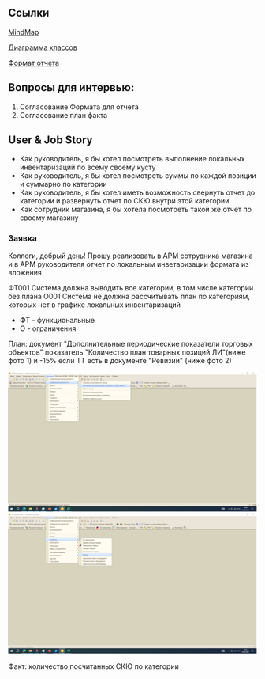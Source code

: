 
## Ссылки

[MindMap](https://app.holst.so/board/e3c80e53-3286-4515-a6d9-1b11d26f707d)

[Диаграмма классов](https://app.diagrams.net/?src=about#G1gngESkdkSV5b6GLJOPWRCl1JzOePbWJg#%7B%22pageId%22%3A%226mXxtIqjpbaIvRIlRNzw%22%7D)

[Формат отчета](https://mscititorg-my.sharepoint.com/:x:/g/personal/o_poluliakh_gradusi_net/EeDtdGT12zpBuG6mmzF78rUBfENwfpLOCvvxDNmaiP5Row?e=cDtgx1)


## Вопросы для интервью:
1. Согласование Формата для отчета
2. Согласование план факта

## User & Job Story
- Как руководитель, я бы хотел посмотреть выполнение локальных инвентаризаций по всему своему кусту
- Как руководитель, я бы хотел посмотреть суммы по каждой позиции и суммарно по категории
- Как руководитель, я бы хотел иметь возможность свернуть отчет до категории и развернуть отчет по СКЮ внутри этой категории
- Как сотрудник магазина, я бы хотела посмотреть такой же отчет по своему магазину

### Заявка

Коллеги, добрый день!
Прошу реализовать в АРМ сотрудника магазина и в АРМ руководителя отчет по локальным инветаризации формата из вложения

ФТ001 Система должна выводить все категории, в том числе категории без плана
О001 Система не должна рассчитывать план по категориям, которых нет в графике локальных инвентаризаций

* ФТ - функциональные
* О - ограничения

План: документ "Дополнительные периодические показатели торговых объектов" показатель "Количество план товарных позиций ЛИ"(ниже фото 1) и -15% если ТТ есть в документе "Ревизии" (ниже фото 2)

![Дополнительные периодические показатели торговых объектов"](image-3.png)
![Ревизии](image-4.png)

Факт: количество посчитанных СКЮ по категории

